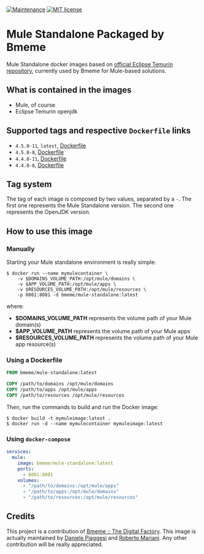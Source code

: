 [![Maintenance](https://img.shields.io/badge/Maintained%3F-yes-green.svg)](https://GitHub.com/Naereen/StrapDown.js/graphs/commit-activity)
[![MIT license](https://img.shields.io/badge/License-MIT-blue.svg)](https://lbesson.mit-license.org/)

Mule Standalone Packaged by Bmeme
=========

Mule Standalone docker images based on [official Eclipse Temurin repository](https://hub.docker.com/_/eclipse-temurin/), 
currently used by Bmeme for Mule-based solutions.

## What is contained in the images
* Mule, of course
* Eclipse Temurin openjdk

## Supported tags and respective `Dockerfile` links
- `4.5.0-11`, `latest`, [Dockerfile](https://github.com/bmeme/docker-mule-standalone/blob/main/4.5.0/11/Dockerfile)
- `4.5.0-8`, [Dockerfile](https://github.com/bmeme/docker-mule-standalone/blob/main/4.5.0/8/Dockerfile)
- `4.4.0-11`, [Dockerfile](https://github.com/bmeme/docker-mule-standalone/blob/main/4.4.0/11/Dockerfile)
- `4.4.0-8`, [Dockerfile](https://github.com/bmeme/docker-mule-standalone/blob/main/4.4.0/8/Dockerfile)

## Tag system
The tag of each image is composed by two values, separated by a `-`. 
The first one represents the Mule Standalone version. The second one represents the
OpenJDK version.

## How to use this image
### Manually
Starting your Mule standalone environment is really simple:
```shell
$ docker run --name mymulecontainer \
    -v $DOMAINS_VOLUME_PATH:/opt/mule/domains \
    -v $APP_VOLUME_PATH:/opt/mule/apps \
    -v $RESOURCES_VOLUME_PATH:/opt/mule/resources \
    -p 8081:8081 -d bmeme/mule-standalone:latest
```
where:
- **$DOMAINS_VOLUME_PATH** represents the volume path of your Mule domain(s)
- **$APP_VOLUME_PATH** represents the volume path of your Mule apps
- **$RESOURCES_VOLUME_PATH** represents the volume path of your Mule app resource(s)

### Using a Dockerfile
```dockerfile
FROM bmeme/mule-standalone:latest

COPY /path/to/domains /opt/mule/domains
COPY /path/to/apps /opt/mule/apps
COPY /path/to/resources /opt/mule/resources
```

Then, run the commands to build and run the Docker image:
```shell
$ docker build -t mymuleimage:latest .
$ docker run -d --name mymulecontainer mymuleimage:latest
```

### Using `docker-compose`
```yaml
services:
  mule:
    image: bmeme/mule-standalone:latest
    ports:
      - 8081:8081
    volumes:
      - "/path/to/domains:/opt/mule/apps"
      - "/path/to/apps:/opt/mule/domains"
      - "/path/to/resources:/opt/mule/resources"
```

## Credits
This project is a contribution of [Bmeme :: The Digital Factory](http://www.bmeme.com).
This image is actually maintained by [Daniele Piaggesi](https://github.com/g0blin79) and
[Roberto Mariani](https://github.com/jean-louis).
Any other contribution will be really appreciated.
